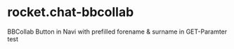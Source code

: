 # rocket.chat-bbcollab
BBCollab Button in Navi with prefilled forename &amp; surname in GET-Paramter
test
